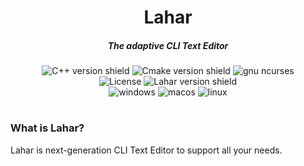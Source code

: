 <div align="center">
    <h1>Lahar</h1>
    <h5>The adaptive CLI Text Editor</h5>
    <img src="https://img.shields.io/badge/-C++17-black?logo=c%2B%2B&style=flat-square" alt="C++ version shield">  <img src="https://img.shields.io/badge/-CMake 3.19-black?logo=Cmake&style=flat-square" alt="Cmake version shield">
    <img src="https://img.shields.io/badge/-GNU%20NCurses%206.2-black?logo=gnu&style=flat-square" alt="gnu ncurses"><br>
    <img src="https://img.shields.io/badge/License-Apache%202.0-grey?logo=apache&style=flat-square&labelColor=black" alt="License">
    <img src="https://img.shields.io/badge/-Lahar v0.0.1a1-black?logo=Windows%20Terminal&style=flat-square" alt="Lahar version shield"><br>
    <img src="https://img.shields.io/badge/Windows-operational-green?logo=Windows&style=flat-square&labelColor=black" alt="windows">
    <img src="https://img.shields.io/badge/OS%20X-operational-green?logo=Apple&style=flat-square&labelColor=black" alt="macos">
    <img src="https://img.shields.io/badge/Linux-operational-green?logo=linux&style=flat-square&labelColor=black&logoColor=white" alt="linux">
</div>  
<h1></h1>
<h3>What is Lahar?</h3>
Lahar is next-generation CLI Text Editor to support all your needs.
